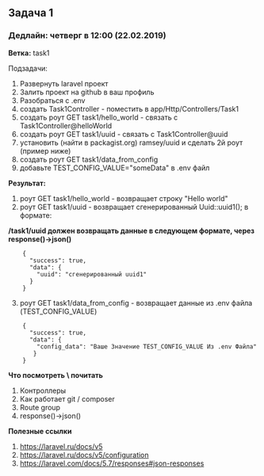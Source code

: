 ## Задача 1 
### Дедлайн: четверг в 12:00 (22.02.2019)

**Ветка:** task1

Подзадачи:
1.  Развернуть laravel проект
2.  Залить проект на github в ваш профиль
3.  Разобраться с .env
4.  создать Task1Controller - поместить в app/Http/Controllers/Task1
5.  создать роут GET task1/hello_world - связать с Task1Controller@helloWorld
6.  создать роут GET task1/uuid - связать с Task1Controller@uuid
6.  установить (найти в packagist.org) ramsey/uuid и сделать 2й роут (пример ниже)
7.  создать роут GET task1/data_from_config
8.  добавьте TEST_CONFIG_VALUE="someData" в .env файл

**Результат:**
1.  роут GET task1/hello_world - возвращает строку "Hello world"
2.  роут GET task1/uuid - возвращает сгенерированный Uuid::uuid1(); в формате:
  
**/task1/uuid должен возвращать данные в следующем формате, через response()->json()**

```
    {
      "success": true,
      "data": {
        "uuid": "сгенерированный uuid1"
      }
    }
```

3.  роут GET task1/data_from_config - возвращает данные из .env файла (TEST_CONFIG_VALUE) 

```
    {
      "success": true,
      "data": {
        "config_data": "Ваше Значение TEST_CONFIG_VALUE Из .env Файла"
       }
    }
```


**Что посмотреть \ почитать**
1.  Контроллеры
2.  Как работает git / composer
3.  Route group
4.  response()->json()

**Полезные ссылки**
1.  https://laravel.ru/docs/v5
2.  https://laravel.ru/docs/v5/configuration
3.  https://laravel.com/docs/5.7/responses#json-responses
